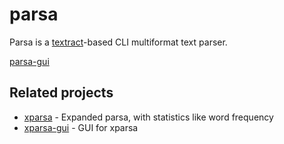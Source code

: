 # parsa
Parsa is a [textract](https://github.com/deanmalmgren/textract)-based CLI multiformat text parser.

[parsa-gui](https://github.com/rdimaio/parsa-gui)

## Related projects
- [xparsa](https://github.com/rdimaio/xparsa) - Expanded parsa, with statistics like word frequency
- [xparsa-gui](https://github.com/rdimaio/xparsa-gui) - GUI for xparsa
